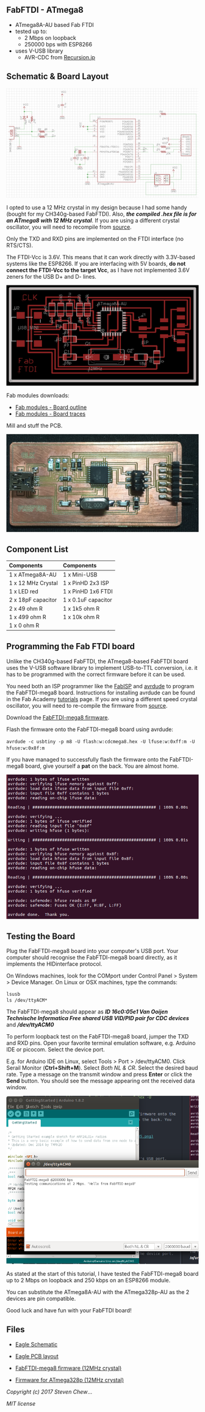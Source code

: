 ## FabFTDI - ATmega8
* ATmega8A-AU based Fab FTDI
* tested up to:
  * 2 Mbps on loopback
  * 250000 bps with ESP8266
* uses V-USB library
  * AVR-CDC from [Recursion.jp](http://www.recursion.jp/prose/avrcdc/)

## Schematic & Board Layout
![FabFTDI-mega8 schematic](images/fabftdi-mega8-01.png)

I opted to use a 12 MHz crystal in my design because I had some handy (bought for my CH340g-based FabFTDI). Also, ***the compiled .hex file is for an ATmega8 with 12 MHz crystal***. If you are using a different crystal oscillator, you will need to recompile from [source](http://www.recursion.jp/prose/avrcdc/download.html).

Only the TXD and RXD pins are implemented on the FTDI interface (no RTS/CTS).

The FTDI-Vcc is 3.6V. This means that it can work directly with 3.3V-based systems like the ESP8266. If you are interfacing with 5V boards, **do not connect the FTDI-Vcc to the target Vcc**, as I have not implemented 3.6V zeners for the USB D+ and D- lines.

![FabFTDI-mega8 board layout](images/fabftdi-mega8-02.png)

Fab modules downloads:
* [Fab modules - Board outline](images/fabftdi-mega8_outline.png)
* [Fab modules - Board traces](images/fabftdi-mega8_traces.png)

Mill and stuff the PCB.

![FabFTDI board after stuffing](images/fabftdi-mega8-04.png)

## Component List
| Components | Components |
| :--------- | :--------- |
| 1 x ATmega8A-AU | 1 x Mini-USB |
| 1 x 12 MHz Crystal | 1 x PinHD 2x3 ISP |
| 1 x LED red | 1 x PinHD 1x6 FTDI |
| 2 x 18pF capacitor | 1 x 0.1uF capacitor |
| 2 x 49 ohm R | 1 x 1k5 ohm R |
| 1 x 499 ohm R | 1 x 10k ohm R |
| 1 x 0 ohm R |

## Programming the Fab FTDI board
Unlike the CH340g-based FabFTDI, the ATmega8-based FabFTDI board uses the V-USB software library to implement USB-to-TTL conversion, i.e. it has to be programmed with the correct firmware before it can be used.

You need both an ISP programmer like the [FabISP](http://docs.academany.org/FabAcademy-Tutorials/_book/en/week4_electronic_production/fabisp.html) and [avrdude](http://savannah.nongnu.org/projects/avrdude) to program the FabFTDI-mega8 board. Instructions for installing avrdude can be found in the Fab Academy [tutorials](http://docs.academany.org/FabAcademy-Tutorials/_book/en/week4_electronic_production/fabisp.html) page. If you are using a different speed crystal oscillator, you will need to re-compile the firmware from [source](http://www.recursion.jp/prose/avrcdc/download.html).

Download the [FabFTDI-mega8 firmware](files/mega8/cdcmega8.hex).

Flash the firmware onto the FabFTDI-mega8 board using avrdude:

`avrdude -c usbtiny -p m8 -U flash:w:cdcmega8.hex -U lfuse:w:0xff:m -U hfuse:w:0x8f:m`

If you have managed to successfully flash the firmware onto the FabFTDI-mega8 board, give yourself a **pat** on the back. You are almost home.

![Flashing the firmware](images/fabftdi-mega8-05.png)

## Testing the Board
Plug the FabFTDI-mega8 board into your computer's USB port. Your computer should recognise the FabFTDI-mega8 board directly, as it implements the HIDinterface protocol.

On Windows machines, look for the COMport under Control Panel > System > Device Manager. On Linux or OSX machines, type the commands:
```
lsusb
ls /dev/ttyACM*
```
The FabFTDI-mega8 should appear as ***ID 16c0:05e1 Van Ooijen Technische Informatica Free shared USB VID/PID pair for CDC devices*** and ***/dev/ttyACM0***

To perform loopback test on the FabFTDI-mega8 board, jumper the TXD and RXD pins. Open your favorite terminal emulation software, e.g. Arduino IDE or picocom. Select the device port.

E.g. for Arduino IDE on Linux, select Tools > Port > /dev/ttyACM0. Click Serail Monitor (**Ctrl+Shift+M**). Select *Both NL & CR*. Select the desired baud rate. Type a message on the transmit window and press **Enter** or click the **Send** button. You should see the message appearing ont the received data window.

![Loopback test](images/fabftdi-mega8-07.png)

As stated at the start of this tutorial, I have tested the FabFTDI-mega8 board up to 2 Mbps on loopback and 250 kbps on an ESP8266 module.

You can substitute the ATmega8A-AU with the ATmega328p-AU as the 2 devices are pin compatible.

Good luck and have fun with your FabFTDI board!

## Files
* [Eagle Schematic](files/mega8/fabftdi-mega8.sch)

* [Eagle PCB layout](files/mega8/fabftdi-mega8.brd)

* [FabFTDI-mega8 firmware (12MHz crystal)](files/mega8/cdcmega8.hex)

* [Firmware for ATmega328p (12MHz crystal)](files/mega8/cdcmega328p.hex)

*Copyright (c) 2017 Steven Chew*...

*MIT license*
